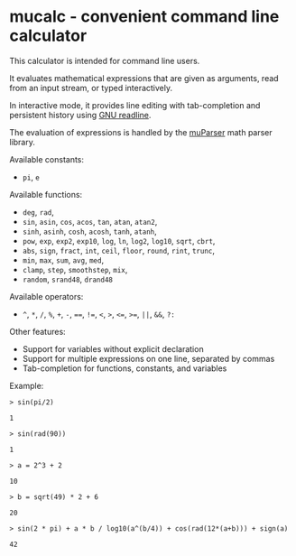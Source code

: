 # mucalc - convenient command line calculator

This calculator is intended for command line users.

It evaluates mathematical expressions that are given as arguments, read from
an input stream, or typed interactively.

In interactive mode, it provides line editing with tab-completion and
persistent history using [GNU readline](https://www.gnu.org/software/readline).

The evaluation of expressions is handled by the
[muParser](http://muparser.beltoforion.de/) math parser library.

Available constants:
- `pi`, `e`
 
Available functions:
- `deg`, `rad`,
- `sin`, `asin`, `cos`, `acos`, `tan`, `atan`, `atan2`,
- `sinh`, `asinh`, `cosh`, `acosh`, `tanh`, `atanh`,
- `pow`, `exp`, `exp2`, `exp10`, `log`, `ln`, `log2`, `log10`, `sqrt`, `cbrt`,
- `abs`, `sign`, `fract`, `int`, `ceil`, `floor`, `round`, `rint`, `trunc`,
- `min`, `max`, `sum`, `avg`, `med`,
- `clamp`, `step`, `smoothstep`, `mix`,
- `random`, `srand48`, `drand48`

Available operators:
- `^`, `*`, `/`, `%`, `+`, `-`, `==`, `!=`, `<`, `>`, `<=`, `>=`, `||`, `&&`, `?:`

Other features:
- Support for variables without explicit declaration
- Support for multiple expressions on one line, separated by commas
- Tab-completion for functions, constants, and variables

Example:

  `> sin(pi/2)`

  `1`
  
  `> sin(rad(90))`
  
  `1`
  
  `> a = 2^3 + 2`
  
  `10`
  
  `> b = sqrt(49) * 2 + 6`
  
  `20`
  
  `> sin(2 * pi) + a * b / log10(a^(b/4)) + cos(rad(12*(a+b))) + sign(a)`
  
  `42`
